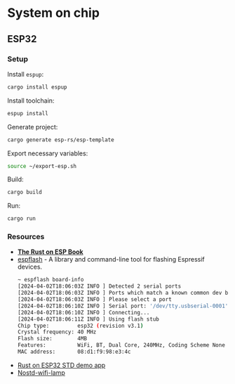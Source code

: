# System on chip

## ESP32

### Setup

Install `espup`:

```sh
cargo install espup
```

Install toolchain:

```sh
espup install
```

Generate project:

```sh
cargo generate esp-rs/esp-template
```

Export necessary variables:

```sh
source ~/export-esp.sh
```

Build:

```sh
cargo build
```

Run:

```sh
cargo run
```

### Resources

- [**The Rust on ESP Book**](https://docs.esp-rs.org/book/)
- [espflash](https://github.com/esp-rs/espflash) - A library and command-line tool for flashing Espressif devices.
  ```sh
  ~ espflash board-info
  [2024-04-02T18:06:03Z INFO ] Detected 2 serial ports
  [2024-04-02T18:06:03Z INFO ] Ports which match a known common dev board are highlighted
  [2024-04-02T18:06:03Z INFO ] Please select a port
  [2024-04-02T18:06:10Z INFO ] Serial port: '/dev/tty.usbserial-0001'
  [2024-04-02T18:06:10Z INFO ] Connecting...
  [2024-04-02T18:06:11Z INFO ] Using flash stub
  Chip type:         esp32 (revision v3.1)
  Crystal frequency: 40 MHz
  Flash size:        4MB
  Features:          WiFi, BT, Dual Core, 240MHz, Coding Scheme None
  MAC address:       08:d1:f9:98:e3:4c
  ```
- [Rust on ESP32 STD demo app](https://github.com/ivmarkov/rust-esp32-std-demo)
- [Nostd-wifi-lamp](https://github.com/Nereuxofficial/nostd-wifi-lamp)
